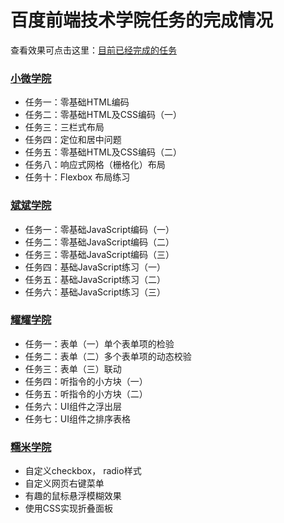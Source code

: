 # 百度前端技术学院任务的完成情况

查看效果可点击这里：[目前已经完成的任务](https://miraclezys.github.io/IFE/index.html)

### [小微学院](https://github.com/miraclezys/IFE/tree/master/academy_weiwei)

* 任务一：零基础HTML编码
* 任务二：零基础HTML及CSS编码（一）
* 任务三：三栏式布局
* 任务四：定位和居中问题
* 任务五：零基础HTML及CSS编码（二）
* 任务八：响应式网格（栅格化）布局
* 任务十：Flexbox 布局练习


### [斌斌学院](https://github.com/miraclezys/IFE/tree/master/academy_binbin)

* 任务一：零基础JavaScript编码（一）
* 任务二：零基础JavaScript编码（二）
* 任务三：零基础JavaScript编码（三）
* 任务四：基础JavaScript练习（一）
* 任务五：基础JavaScript练习（二）
* 任务六：基础JavaScript练习（三）

### [耀耀学院](https://github.com/miraclezys/IFE/tree/master/academy_yaoyao)

* 任务一：表单（一）单个表单项的检验
* 任务二：表单（二）多个表单项的动态校验
* 任务三：表单（三）联动
* 任务四：听指令的小方块（一）
* 任务五：听指令的小方块（二）
* 任务六：UI组件之浮出层
* 任务七：UI组件之排序表格

### [糯米学院](https://github.com/miraclezys/IFE/tree/master/academy_nuomi)

* 自定义checkbox， radio样式
* 自定义网页右键菜单
* 有趣的鼠标悬浮模糊效果
*  使用CSS实现折叠面板